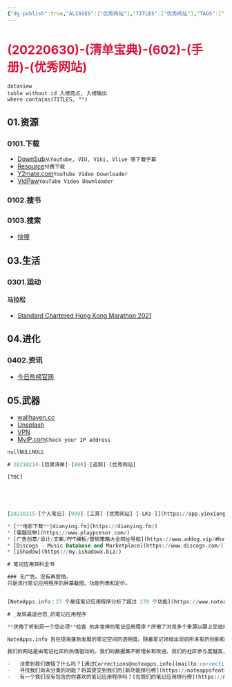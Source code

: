 ```yaml
---
{"dg-publish":true,"ALIASES":["优秀网站"],"TITLES":["优秀网站"],"TAGS":["09总结复盘/0902清单宝典/SOFTWARE"],"量子榜单":[0],"任务状态":["加载"],"任务评级":[1],"任务类型":["知识收藏"],"对接人员":["徐海权"],"计划时间":[20220630],"完成时间":[],"permalink":"/6-000/6-002/20220630-602/","dgHomeLink":true,"dgPassFrontmatter":true}
---
```



# <font color=#DC143C>(20220630)-(清单宝典)-(602)-(手册)-(优秀网站)</font>

```
dataview
table without id 入榜亮点, 入榜输出
where contains(TITLES, "")
```

## 01.资源
### 0101.下载
+ [DownSub](https://downsub.com/)`从Youtube, VIU, Viki, Vlive 等下载字幕`
+ [Resource](https://resource.yudouyudou.com/)`付费下载`
+ [Y2mate.com](https://www.y2mate.com/en5/download-youtube)`YouTube Video Downloader`
+ [VidPaw](https://www.vidpaw.com/download/dmDbesougG0/)`YouTube Video Downloader`

### 0102.搜书

### 0103.搜索
+ [快搜](https://search.chongbuluo.com/)

## 03.生活
### 0301.运动
#### 马拉松
+ [Standard Chartered Hong Kong Marathon 2021](https://www.hkmarathon.com/)

## 04.进化
### 0402.资讯
+ [今日热榜官网](https://tophub.today/)

## 05.武器
+ [wallhaven.cc](https://wallhaven.cc/)
+ [Unsplash](https://unsplash.com/)
+ [VPN](https://121.12.162.150:8065/por/login_psw.csp?rnd=0.08287628855903839#https%3A%2F%2F121.12.162.150%3A8065%2F)
+ [MyIP.com](https://www.myip.com/)`Check your IP address`











```SQL
nullNULLNULL

# 20210214-[目录清单]-[000]-[追踪]-[优秀网站]

[TOC]





[20210215-[个人笔记]-[999]-[工具]-[优秀网站]-[-LKs-]](https://app.yinxiang.com/fx/656eaa15-57af-4fdf-b9af-494c87a5895c)

* [**电影下载**|dianying.fm](https://dianying.fm/)
* [電腦玩物](https://www.playpcesor.com/)
* [广告创意/设计/文案/PPT模板/营销策略大全网址导航](https://www.addog.vip/#hot0)
* [Discogs - Music Database and Marketplace](https://www.discogs.com/)`专辑信息搜索`
* [iShadow](https://my.ishadowx.biz/)
```




```SQL
# 笔记应用百科全书

### 无广告。没有再营销。  
只是流行笔记应用程序的屏幕截图、功能列表和定价。


[NoteApps.info：27 个最佳笔记应用程序分析了超过 278 个功能](https://www.noteapps.info/)

# _发现最适合您_的笔记应用程序

**厌倦了听到另一个您必须**检查 的非常棒的笔记应用程序？厌倦了浏览多个来源以跟上您选择的笔记应用程序中的最新功能？

NoteApps.info 旨在提高蓬勃发展的笔记空间的透明度。随着笔记领域出现前所未有的创新和异花授粉，现在是探索新笔记应用程序的最佳时机。 [详细了解创建 NoteApps.info 的原因以及我们的长期目标](https://www.noteapps.info/about_us)。

我们的网站是由笔记社区的热情驱动的。我们的数据集不断增长和改进。我们的社区参与度越高，这个网站就越有用。

-   注意到我们做错了什么吗？[通过Corrections@noteapps.info](mailto:corrections@noteapps.info)与我们联系[](mailto:corrections@noteapps.info)
-   寻找我们尚未分类的功能？将其提交到我们的[新功能排行榜](https://noteappsfeatures.featureupvote.com/)
-   有一个我们没有包含的你喜欢的笔记应用程序吗？[在我们的笔记应用排行榜](https://nextnoteapps.featureupvote.com/)上投票
```